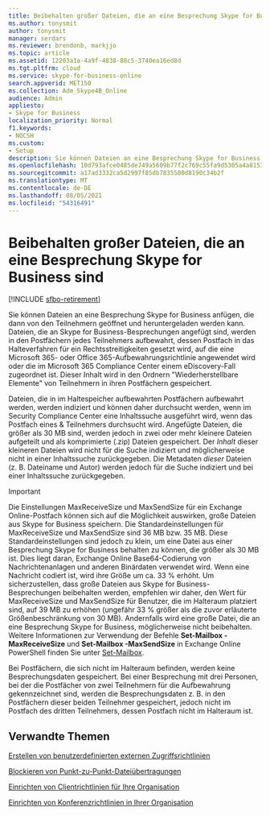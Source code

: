 ```yaml
---
title: Beibehalten großer Dateien, die an eine Besprechung Skype for Business sind
ms.author: tonysmit
author: tonysmit
manager: serdars
ms.reviewer: brendonb, markjjo
ms.topic: article
ms.assetid: 12203a1a-4a9f-4838-88c5-3740ea16ed8d
ms.tgt.pltfrm: cloud
ms.service: skype-for-business-online
search.appverid: MET150
ms.collection: Adm_Skype4B_Online
audience: Admin
appliesto:
- Skype for Business
localization_priority: Normal
f1.keywords:
- NOCSH
ms.custom:
- Setup
description: Sie können Dateien an eine Besprechung Skype for Business anfügen, die dann von den Teilnehmern geöffnet und heruntergeladen werden kann. Dateien, die an Skype for Business-Besprechungen angefügt sind, werden in den Postfächern jedes Teilnehmers aufbewahrt, dessen Postfach in das Halteverfahren für ein Rechtsstreitigkeiten gesetzt wird, auf die eine Microsoft 365- oder Office 365-Aufbewahrungsrichtlinie angewendet wird oder die im Microsoft 365 Compliance Center einem eDiscovery-Fall zugeordnet ist. Dieser Inhalt wird in den Ordnern "Wiederherstellbare Elemente" von Teilnehmern in ihren Postfächern gespeichert.
ms.openlocfilehash: 10d793afce0485de749a5609b77f2c769c55fa9d5305a4a815351ef62ff9a8b3
ms.sourcegitcommit: a17ad3332ca5d2997f85db7835500d8190c34b2f
ms.translationtype: MT
ms.contentlocale: de-DE
ms.lasthandoff: 08/05/2021
ms.locfileid: "54316491"
---
```

# <a name="retaining-large-files-attached-to-a-skype-for-business-meeting"></a>Beibehalten großer Dateien, die an eine Besprechung Skype for Business sind

[!INCLUDE [sfbo-retirement](../../Hub/includes/sfbo-retirement.md)]

Sie können Dateien an eine Besprechung Skype for Business anfügen, die dann von den Teilnehmern geöffnet und heruntergeladen werden kann. Dateien, die an Skype for Business-Besprechungen angefügt sind, werden in den Postfächern jedes Teilnehmers aufbewahrt, dessen Postfach in das Halteverfahren für ein Rechtsstreitigkeiten gesetzt wird, auf die eine Microsoft 365- oder Office 365-Aufbewahrungsrichtlinie angewendet wird oder die im Microsoft 365 Compliance Center einem eDiscovery-Fall zugeordnet ist. Dieser Inhalt wird in  den Ordnern "Wiederherstellbare Elemente" von Teilnehmern in ihren Postfächern gespeichert.
  
Dateien, die in im Haltespeicher aufbewahrten Postfächern aufbewahrt werden, werden indiziert und können daher durchsucht werden, wenn im Security Compliance Center eine Inhaltssuche ausgeführt wird, wenn das Postfach eines &amp; Teilnehmers durchsucht wird. Angefügte Dateien, die größer als 30 MB sind, werden jedoch in zwei oder mehr kleinere Dateien aufgeteilt und als komprimierte (.zip) Dateien gespeichert. Der  *Inhalt*  dieser kleineren Dateien wird nicht für die Suche indiziert und möglicherweise nicht in einer Inhaltssuche zurückgegeben. Die Metadaten *dieser*  Dateien (z. B. Dateiname und Autor) werden jedoch für die Suche indiziert und bei einer Inhaltssuche zurückgegeben.
  
> [!IMPORTANT]
> Die Einstellungen MaxReceiveSize und MaxSendSize für ein Exchange Online-Postfach können sich auf die Möglichkeit auswirken, große Dateien aus Skype for Business speichern. Die Standardeinstellungen für MaxReceiveSize und MaxSendSize sind 36 MB bzw. 35 MB. Diese Standardeinstellungen sind jedoch zu klein, um eine Datei aus einer Besprechung Skype for Business behalten zu können, die größer als 30 MB ist. Dies liegt daran, Exchange Online Base64-Codierung von Nachrichtenanlagen und anderen Binärdaten verwendet wird. Wenn eine Nachricht codiert ist, wird ihre Größe um ca. 33 % erhöht. Um sicherzustellen, dass große Dateien aus Skype for Business-Besprechungen beibehalten werden, empfehlen wir daher, den Wert für MaxReceiveSize und MaxSendSize für Benutzer, die im Halteraum platziert sind, auf 39 MB zu erhöhen (ungefähr 33 % größer als die zuvor erläuterte Größenbeschränkung von 30 MB). Andernfalls wird eine große Datei, die an eine Besprechung Skype for Business, möglicherweise nicht beibehalten. Weitere Informationen zur Verwendung der Befehle **Set-Mailbox -MaxReceiveSize** und **Set-Mailbox -MaxSendSize** in Exchange Online PowerShell finden Sie unter [Set-Mailbox](/powershell/module/exchange/mailboxes/Set-Mailbox).
  
Bei Postfächern, die sich nicht im Halteraum befinden, werden keine Besprechungsdaten gespeichert. Bei einer Besprechung mit drei Personen, bei der die Postfächer von zwei Teilnehmern für die Aufbewahrung gekennzeichnet sind, werden die Besprechungsdaten z. B. in den Postfächern dieser beiden Teilnehmer gespeichert, jedoch nicht im Postfach des dritten Teilnehmers, dessen Postfach nicht im Halteraum ist.
  
## <a name="related-topics"></a>Verwandte Themen
[Erstellen von benutzerdefinierten externen Zugriffsrichtlinien](create-custom-external-access-policies.md)

[Blockieren von Punkt-zu-Punkt-Dateiübertragungen](block-point-to-point-file-transfers.md)

[Einrichten von Clientrichtlinien für Ihre Organisation](set-up-client-policies-for-your-organization.md)

[Einrichten von Konferenzrichtlinien in Ihrer Organisation](set-up-conferencing-policies-for-your-organization.md)
  
  
